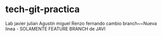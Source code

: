# tech-git-practica
Lab
javier
julian
Agustin
miguel
Renzo
fernando
cambio branch~~Nueva linea - SOLAMENTE FEATURE
BRANCH de JAVI